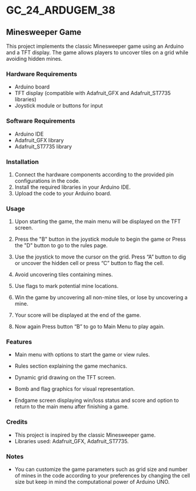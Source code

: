 # GC_24_ARDUGEM_38
## Minesweeper Game
This project implements the classic Minesweeper game using an Arduino and a TFT display. The game allows players to uncover tiles on a grid while avoiding hidden mines.

### Hardware Requirements
- Arduino board
- TFT display (compatible with Adafruit_GFX and Adafruit_ST7735 libraries)
- Joystick module or buttons for input

### Software Requirements
- Arduino IDE
- Adafruit_GFX library
- Adafruit_ST7735 library

### Installation
1. Connect the hardware components according to the provided pin configurations in the code.
2. Install the required libraries in your Arduino IDE.
3. Upload the code to your Arduino board.

### Usage
1. Upon starting the game, the main menu will be displayed on the TFT screen.
 
2. Press the "B" button in the joystick module to begin the game or Press the "D" button to go to the rules page.
4. Use the joystick to move the cursor on the grid. Press “A” button to dig or uncover the hidden cell or press “C” button to flag the cell.
 	 	 
5. Avoid uncovering tiles containing mines.
6. Use flags to mark potential mine locations.
7. Win the game by uncovering all non-mine tiles, or lose by uncovering a mine.
                  	
8. Your score will be displayed at the end of the game.
9. Now again Press button “B” to go to Main Menu to play again.

### Features
- Main menu with options to start the game or view rules.
 
- Rules section explaining the game mechanics.
   
- Dynamic grid drawing on the TFT screen.
 
- Bomb and flag graphics for visual representation.
 		 
- Endgame screen displaying win/loss status and score and option to return to the main menu after finishing a game.
 	 

### Credits
- This project is inspired by the classic Minesweeper game.
- Libraries used: Adafruit_GFX, Adafruit_ST7735.

### Notes
- You can customize the game parameters such as grid size and number of mines in the code according to your preferences by changing the cell size but keep in mind the computational power of Arduino UNO.

